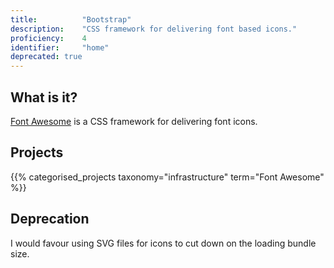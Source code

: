 ```yaml
---
title: 			"Bootstrap"
description: 	"CSS framework for delivering font based icons."
proficiency:	4
identifier:		"home"
deprecated: true
---
```


## What is it?
[Font Awesome](http://fontawesome.io/) is a CSS framework for delivering font icons.

## Projects
{{% categorised_projects taxonomy="infrastructure" term="Font Awesome" %}}

## Deprecation
I would favour using SVG files for icons to cut down on the loading bundle size.